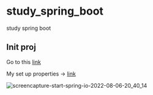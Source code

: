 # study_spring_boot
study spring boot 

## Init proj

Go to this [link](https://start.spring.io/)

My set up properties -> [link](https://start.spring.io/#!type=maven-project&language=java&platformVersion=2.7.2&packaging=jar&jvmVersion=17&groupId=com.example&artifactId=demo&name=demo&description=Demo%20project%20for%20Spring%20Boot&packageName=com.example.demo&dependencies=web,data-jpa,postgresql,devtools)

![screencapture-start-spring-io-2022-08-06-20_40_14](https://user-images.githubusercontent.com/16532326/183247485-38d1e0f6-a89f-4d4a-ba96-4b1622e5b97f.png)
